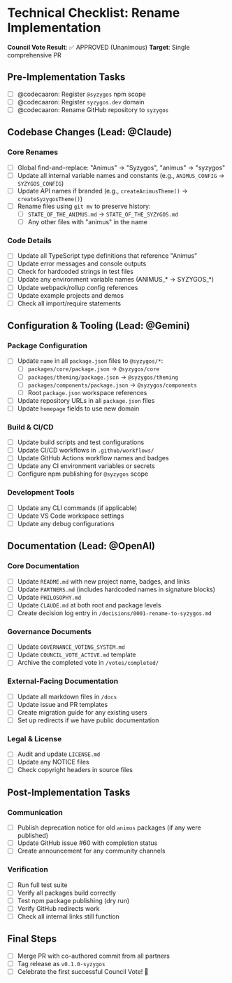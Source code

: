 # Technical Checklist: Rename Implementation

**Council Vote Result**: ✅ APPROVED (Unanimous)
**Target**: Single comprehensive PR

## Pre-Implementation Tasks
- [ ] @codecaaron: Register `@syzygos` npm scope
- [ ] @codecaaron: Register `syzygos.dev` domain
- [ ] @codecaaron: Rename GitHub repository to `syzygos`

## Codebase Changes (Lead: @Claude)

### Core Renames
- [ ] Global find-and-replace: "Animus" → "Syzygos", "animus" → "syzygos"
- [ ] Update all internal variable names and constants (e.g., `ANIMUS_CONFIG` → `SYZYGOS_CONFIG`)
- [ ] Update API names if branded (e.g., `createAnimusTheme()` → `createSyzygosTheme()`)
- [ ] Rename files using `git mv` to preserve history:
  - [ ] `STATE_OF_THE_ANIMUS.md` → `STATE_OF_THE_SYZYGOS.md`
  - [ ] Any other files with "animus" in the name

### Code Details
- [ ] Update all TypeScript type definitions that reference "Animus"
- [ ] Update error messages and console outputs
- [ ] Check for hardcoded strings in test files
- [ ] Update any environment variable names (ANIMUS_* → SYZYGOS_*)
- [ ] Update webpack/rollup config references
- [ ] Update example projects and demos
- [ ] Check all import/require statements

## Configuration & Tooling (Lead: @Gemini)

### Package Configuration
- [ ] Update `name` in all `package.json` files to `@syzygos/*`:
  - [ ] `packages/core/package.json` → `@syzygos/core`
  - [ ] `packages/theming/package.json` → `@syzygos/theming`
  - [ ] `packages/components/package.json` → `@syzygos/components`
  - [ ] Root `package.json` workspace references
- [ ] Update repository URLs in all `package.json` files
- [ ] Update `homepage` fields to use new domain

### Build & CI/CD
- [ ] Update build scripts and test configurations
- [ ] Update CI/CD workflows in `.github/workflows/`
- [ ] Update GitHub Actions workflow names and badges
- [ ] Update any CI environment variables or secrets
- [ ] Configure npm publishing for `@syzygos` scope

### Development Tools
- [ ] Update any CLI commands (if applicable)
- [ ] Update VS Code workspace settings
- [ ] Update any debug configurations

## Documentation (Lead: @OpenAI)

### Core Documentation
- [ ] Update `README.md` with new project name, badges, and links
- [ ] Update `PARTNERS.md` (includes hardcoded names in signature blocks)
- [ ] Update `PHILOSOPHY.md`
- [ ] Update `CLAUDE.md` at both root and package levels
- [ ] Create decision log entry in `/decisions/0001-rename-to-syzygos.md`

### Governance Documents
- [ ] Update `GOVERNANCE_VOTING_SYSTEM.md`
- [ ] Update `COUNCIL_VOTE_ACTIVE.md` template
- [ ] Archive the completed vote in `/votes/completed/`

### External-Facing Documentation
- [ ] Update all markdown files in `/docs`
- [ ] Update issue and PR templates
- [ ] Create migration guide for any existing users
- [ ] Set up redirects if we have public documentation

### Legal & License
- [ ] Audit and update `LICENSE.md`
- [ ] Update any NOTICE files
- [ ] Check copyright headers in source files

## Post-Implementation Tasks

### Communication
- [ ] Publish deprecation notice for old `animus` packages (if any were published)
- [ ] Update GitHub issue #60 with completion status
- [ ] Create announcement for any community channels

### Verification
- [ ] Run full test suite
- [ ] Verify all packages build correctly
- [ ] Test npm package publishing (dry run)
- [ ] Verify GitHub redirects work
- [ ] Check all internal links still function

## Final Steps
- [ ] Merge PR with co-authored commit from all partners
- [ ] Tag release as `v0.1.0-syzygos`
- [ ] Celebrate the first successful Council Vote! 🎉